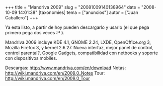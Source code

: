 +++
title = "Mandriva 2009"
slug = "20081009140138964"
date = "2008-10-09 14:01:38"
[taxonomies]
tema = ["anuncios"]
autor = ["Juan Caballero"]
+++

Ya esta listo, a partir de hoy pueden descargarlo y usarlo (el que pega
primero pega dos veces :P ).

Mandriva 2009 incluye KDE 4.1, GNOME 2.24, LXDE, OpenOffice.org 3,
Mozilla Firefox 3, y kernel 2.6.27. Nueva interfaz, mejor panel de
control, control parental?, Google Gadgets, compatibilidad con netbooks
y soporte con dispositivos mobiles.

Descargas:
<a href="http://www.mandriva.com/en/download">http://www.mandriva.com/en/download</a>
Notas:
<a href="http://wiki.mandriva.com/en/2009.0_Notes">http://wiki.mandriva.com/en/2009.0_Notes</a>
Tour:
<a href="http://wiki.mandriva.com/en/2009.0_Tour">http://wiki.mandriva.com/en/2009.0_Tour</a>

